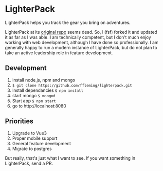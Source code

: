 # LighterPack

LighterPack helps you track the gear you bring on adventures.

LighterPack at its [original repo](https://github.com/galenmaly/lighterpack)
seems dead. So, I (fsf) forked it and updated it as far as I was able. I am
technically competent, but I don't much enjoy working with web development,
although I have done so professionally. I am generally happy to run a modern
instance of LighterPack, but do not plan to take an active leadership role in
feature development.

## Development

1. Install node.js, npm and mongo
2. ```$ git clone https://github.com/ffleming/lighterpack.git```
3. Install dependancies ```$ npm install```
4. start mongo ```$ mongod```
5. Start app ```$ npm start```
6. go to http://localhost:8080

## Priorities

1. Upgrade to Vue3
1. Proper mobile support
1. General feature development
1. Migrate to postgres

But really, that's just what I want to see. If you want something in
LighterPack, send a PR.
